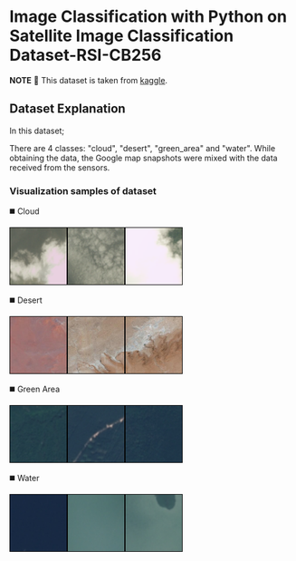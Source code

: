 # Image Classification with Python on Satellite Image Classification Dataset-RSI-CB256

**NOTE** 📝 This dataset is taken from [kaggle](https://www.kaggle.com/datasets/mahmoudreda55/satellite-image-classification?resource=download).


## Dataset Explanation

In this dataset; 

There are 4 classes: "cloud", "desert", "green_area" and "water". While obtaining the data, the Google map snapshots were mixed with the data received from the sensors.

### Visualization samples of dataset

◼️ Cloud

<img src="/images/cloudy/train_12.jpg" alt="train_352" style="height: 100px; width:100px;border: 1px solid black"/><img src="/images/cloudy/train_26.jpg" alt="train_352" style="height: 100px; width:100px;border: 1px solid black"/><img src="/images/cloudy/train_352.jpg" alt="train_352" style="height: 100px; width:100px;border: 1px solid black"/>


◼️ Desert

<img src="/images/desert/desert(1).jpg" alt="train_352" style="height: 100px; width:100px;border: 1px solid black"/><img src="/images/desert/desert(2).jpg" alt="train_352" style="height: 100px; width:100px;border: 1px solid black"/><img src="/images/desert/desert(4).jpg" alt="train_352" style="height: 100px; width:100px;border: 1px solid black"/>

◼️ Green Area

<img src="/images/green_area/Forest_2.jpg" alt="train_352" style="height: 100px; width:100px;border: 1px solid black"/><img src="/images/green_area/Forest_4.jpg" alt="train_352" style="height: 100px; width:100px;border: 1px solid black"/><img src="/images/green_area/Forest_55.jpg" alt="train_352" style="height: 100px; width:100px;border: 1px solid black"/>

◼️ Water

<img src="/images/water/SeaLake_1.jpg" alt="train_352" style="height: 100px; width:100px;border: 1px solid black"/><img src="/images/water/SeaLake_2.jpg" alt="train_352" style="height: 100px; width:100px;border: 1px solid black"/><img src="/images/water/SeaLake_37.jpg" alt="train_352" style="height: 100px; width:100px;border: 1px solid black"/>
